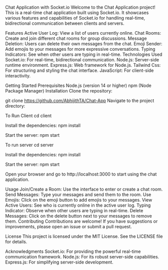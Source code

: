 Chat Application with Socket.io
Welcome to the Chat Application project! This is a real-time chat application built using Socket.io. It showcases various features and capabilities of Socket.io for handling real-time, bidirectional communication between clients and servers.

Features
Active User Log: View a list of users currently online.
Chat Rooms: Create and join different chat rooms for group discussions.
Message Deletion: Users can delete their own messages from the chat.
Emoji Sender: Add emojis to your messages for more expressive conversations.
Typing Indicators: See when other users are typing in real-time.
Technologies Used
Socket.io: For real-time, bidirectional communication.
Node.js: Server-side runtime environment.
Express.js: Web framework for Node.js.
Tailwind Css: For structuring and styling the chat interface.
JavaScript: For client-side interactivity.


Getting Started
Prerequisites
Node.js (version 14 or higher)
npm (Node Package Manager)
Installation
Clone the repository:


git clone https://github.com/AbhijithTA/Chat-App
Navigate to the project directory:

To Run Client
cd client



Install the dependencies:
npm install

Start the server:
npm start

To run server
cd server

Install the dependencies:
npm install

Start the server:
npm start


Open your browser and go to http://localhost:3000 to start using the chat application.

Usage
Join/Create a Room: Use the interface to enter or create a chat room.
Send Messages: Type your messages and send them to the room.
Use Emojis: Click on the emoji button to add emojis to your messages.
View Active Users: See who is currently online in the active user log.
Typing Indicator: Observe when other users are typing in real-time.
Delete Messages: Click on the delete button next to your messages to remove them.
Contributing
Contributions are welcome! If you have suggestions or improvements, please open an issue or submit a pull request.

License
This project is licensed under the MIT License. See the LICENSE file for details.

Acknowledgments
Socket.io: For providing the powerful real-time communication framework.
Node.js: For its robust server-side capabilities.
Express.js: For simplifying server-side development.
